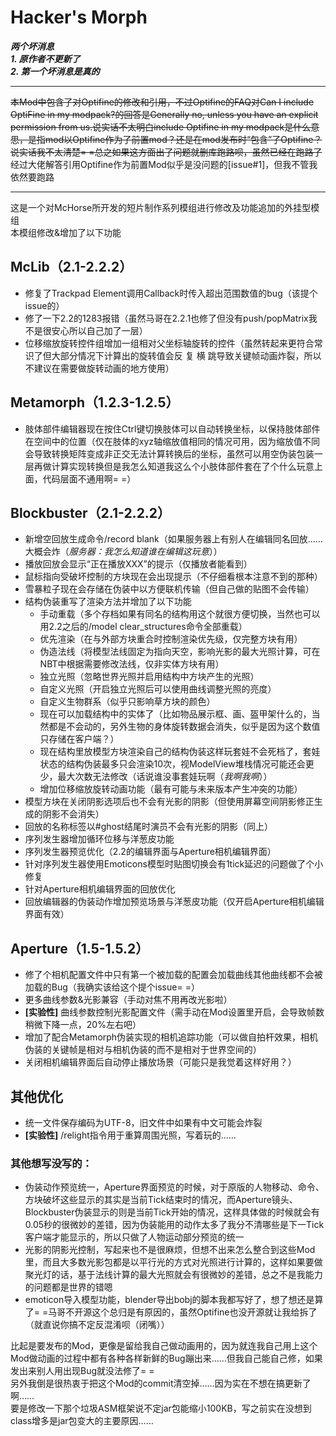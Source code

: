 # Hacker's Morph

___两个坏消息___  
___1. 原作者不更新了___  
___2. 第一个坏消息是真的___

----------------------------

<s>本Mod中包含了对Optifine的修改和引用，不过Optifine的FAQ对Can I include OptiFine in my modpack?的回答是Generally no, unless you have an explicit permission from us.说实话不太明白include Optifine in my modpack是什么意思，是指mod以Optifine作为了前置mod？还是在mod发布时“包含”了Optifine？说实话我不太清楚= =总之如果这方面出了问题就删库跑路呗，虽然已经在跑路了</s>  
经过大佬解答引用Optifine作为前置Mod似乎是没问题的\[issue#1\]，但我不管我依然要跑路

----------------------------

这是一个对McHorse所开发的短片制作系列模组进行修改及功能追加的外挂型模组  
本模组修改&增加了以下功能  

## McLib（2.1-2.2.2）
+ 修复了Trackpad Element调用Callback时传入超出范围数值的bug（该提个issue的）
+ 修了一下2.2的1283报错（虽然马哥在2.2.1也修了但没有push/popMatrix我不是很安心所以自己加了一层）
+ 位移缩放旋转控件组增加一组相对父坐标轴旋转的控件（虽然转起来更符合常识了但大部分情况下计算出的旋转值会反 复 横 跳导致关键帧动画炸裂，所以不建议在需要做旋转动画的地方使用）

## Metamorph（1.2.3-1.2.5）
+ 肢体部件编辑器现在按住Ctrl键切换肢体可以自动转换坐标，以保持肢体部件在空间中的位置（仅在肢体的xyz轴缩放值相同的情况可用，因为缩放值不同会导致转换矩阵变成非正交无法计算转换后的坐标，虽然可以用空伪装包装一层再做计算实现转换但是我怎么知道我这么个小肢体部件套在了个什么玩意上面，代码层面不通用啊= =）

## Blockbuster（2.1-2.2.2）
+ 新增空回放生成命令/record blank（如果服务器上有别人在编辑同名回放……大概会炸（<i>服务器：我怎么知道谁在编辑这玩意</i>））
+ 播放回放会显示“正在播放XXX”的提示（仅播放者能看到）
+ 鼠标指向受破坏控制的方块现在会出现提示（不仔细看根本注意不到的那种）
+ 雪暴粒子现在会存储在伪装中以方便联机传输（但自己做的贴图不会传输）
+ 结构伪装重写了渲染方法并增加了以下功能
  + 手动重载（多个存档如果有同名的结构用这个就很方便切换，当然也可以用2.2之后的/model clear_structures命令全部重载）
  + 优先渲染（在与外部方块重合时控制渲染优先级，仅完整方块有用）
  + 伪造法线（将模型法线固定为指向天空，影响光影的最大光照计算，可在NBT中根据需要修改法线，仅非实体方块有用）
  + 独立光照（忽略世界光照并启用结构中方块产生的光照）
  + 自定义光照（开启独立光照后可以使用曲线调整光照的亮度）
  + 自定义生物群系（似乎只影响草方块的颜色）
  + 现在可以加载结构中的实体了（比如物品展示框、画、盔甲架什么的，当然都是不会动的，另外生物的身体旋转数据会消失，似乎是因为这个数值只存储在客户端？）
  + 现在结构里放模型方块渲染自己的结构伪装这样玩套娃不会死档了，套娃状态的结构伪装最多只会渲染10次，视ModelView堆栈情况可能还会更少，最大次数无法修改（话说谁没事套娃玩啊（<i>我啊我啊</i>））
  + 增加位移缩放旋转动画功能（最有可能与未来版本产生冲突的功能）
+ 模型方块在关闭阴影选项后也不会有光影的阴影（但使用屏幕空间阴影修正生成的阴影不会消失）
+ 回放的名称标签以#ghost结尾时演员不会有光影的阴影（同上）
+ 序列发生器增加循环位移与洋葱皮功能
+ 序列发生器预览优化（2.2的编辑界面与Aperture相机编辑界面）
+ 针对序列发生器使用Emoticons模型时贴图切换会有1tick延迟的问题做了个小修复
+ 针对Aperture相机编辑界面的回放优化
+ 回放编辑器的伪装动作增加预览场景与洋葱皮功能（仅开启Aperture相机编辑界面有效）

## Aperture（1.5-1.5.2）
+ 修了个相机配置文件中只有第一个被加载的配置会加载曲线其他曲线都不会被加载的Bug（我确实该给这个提个issue= =）
+ 更多曲线参数&光影兼容（手动对焦不用再改光影啦）
+ __\[实验性\]__ 曲线参数控制光影配置文件（需手动在Mod设置里开启，会导致帧数稍微下降一点，20%左右吧）
+ 增加了配合Metamorph伪装实现的相机追踪功能（可以做自拍杆效果，相机伪装的关键帧是相对与相机伪装的而不是相对于世界空间的）
+ 关闭相机编辑界面后自动停止播放场景（可能只是我觉着这样好用？）

## 其他优化
+ 统一文件保存编码为UTF-8，旧文件中如果有中文可能会炸裂
+ __\[实验性\]__ /relight指令用于重算周围光照，写着玩的……

### 其他想写没写的：
+ 伪装动作预览统一，Aperture界面预览的时候，对于原版的人物移动、命令、方块破坏这些显示的其实是当前Tick结束时的情况，而Aperture镜头、Blockbuster伪装显示的则是当前Tick开始的情况，这样具体做的时候就会有0.05秒的很微妙的差错，因为伪装能用的动作太多了我分不清哪些是下一Tick客户端才能显示的，所以只做了人物运动部分预览的统一
+ 光影的阴影光控制，写起来也不是很麻烦，但想不出来怎么整合到这些Mod里，而且大多数光影包都是以平行光的方式对光照进行计算的，这样如果要做聚光灯的话，基于法线计算的最大光照就会有很微妙的差错，总之不是我能力的问题都是世界的错嗯
+ emoticon导入模型功能，blender导出bobj的脚本我都写好了，想了想还是算了= =马哥不开源这个总归是有原因的，虽然Optifine也没开源就让我给拆了（就直说你搞不定反混淆呗（闭嘴））

比起是要发布的Mod，更像是留给我自己做动画用的，因为就连我自己用上这个Mod做动画的过程中都有各种各样新鲜的Bug蹦出来……但我自己能自己修，如果发出来别人用出现Bug就没法修了= =  
另外我倒是很热衷于把这个Mod的commit清空掉……因为实在不想在搞更新了啊……  
要是修改一下那个垃圾ASM框架说不定jar包能缩小100KB，写之前实在没想到class增多是jar包变大的主要原因……
